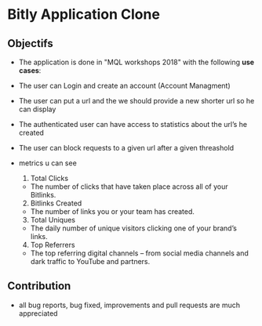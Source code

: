 # Bitly Application Clone

## Objectifs

- The application is done in "MQL workshops 2018" with the following **use cases**: 


- The user can Login and create an account (Account Managment)
- The user can put a url and the we should provide a new shorter url so he can display 
- The authenticated user can have access to statistics about the url’s he created 
- The user can block requests to a given url after a given threashold 
- metrics u can see

  1. Total Clicks
    - The number of clicks that have taken place across all of your Bitlinks.

  2. Bitlinks Created
    - The number of links you or your team has created. 

  3. Total Uniques
    - The daily number of unique visitors clicking one of your brand’s links.


  4. Top Referrers
    - The top referring digital channels – from social media channels and dark traffic to YouTube and partners.

## Contribution
- all bug reports, bug fixed, improvements and pull requests are much appreciated

